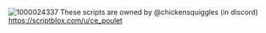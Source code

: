 ![1000024337](https://github.com/user-attachments/assets/567a6368-7080-441e-9a25-306c420f681b)
These scripts are owned by @chickensquiggles (in discord)
https://scriptblox.com/u/ce_poulet
